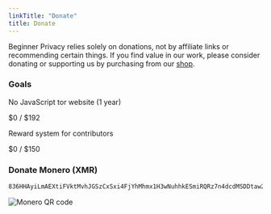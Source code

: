 ```yaml
---
linkTitle: "Donate"
title: Donate
---
```

Beginner Privacy relies solely on donations, not by affiliate links or recommending certain things. If you find value in our work, please consider donating or supporting us by purchasing from our [shop](https://shop.beginnerprivacy.com).

### Goals
No JavaScript tor website (1 year)
<div class="progress-container" title="$0 of $192 collected">
    <span class="progress-text">$0 / $192</span>
    <div class="progress-bar" style="width: 0%;"></div>
</div>

Reward system for contributors
<div class="progress-container" title="$0 of $150 collected">
    <span class="progress-text">$0 / $150</span>
    <div class="progress-bar" style="width: 0%;"></div>
</div>

### Donate Monero (XMR)
```bash
836HHAyiLmAEXtiFVktMvhJGSzCxSxi4FjYhMhmx1H3wNuhhkESmiRQRz7n4dcdMSDDtaw23ty9qdYzHf6ycfzpzLdx6Lxq
```
![Monero QR code](../../images/xmr-qr.webp)